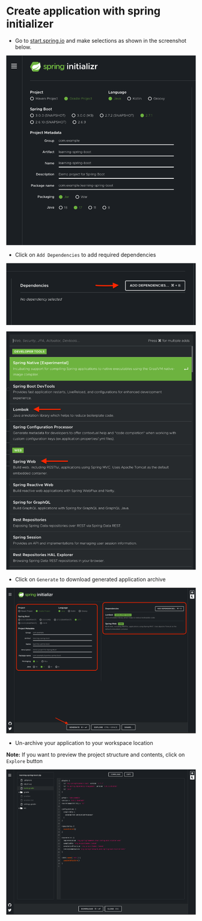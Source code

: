 # Create application with spring initializer

* Go to [start.spring.io](https://start.spring.io/) and make selections as shown in the screenshot below.

![alt text](images/project-settings.png "project settings")

* Click on `Add Dependencies` to add required dependencies

![alt text](images/add-dependencies.png "add dependencies")

![alt text](images/required-dependencies.png "required dependencies")

* Click on `Generate` to download generated application archive

![alt text](images/generate-project.png "project settings")

* Un-archive your application to your workspace location

**Note:**
If you want to preview the project structure and contents, click on `Explore` button

![alt text](images/explore-project.png "explore project")
